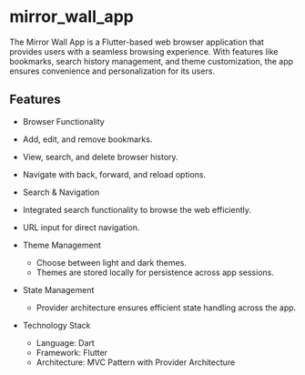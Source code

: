 # mirror_wall_app

The Mirror Wall App is a Flutter-based web browser application that provides users with a seamless browsing experience. With features like bookmarks, search history management, and theme customization, the app ensures convenience and personalization for its users.

## Features

-  Browser Functionality
    
  -  Add, edit, and remove bookmarks.
  -  View, search, and delete browser history.
  -  Navigate with back, forward, and reload options.

-   Search & Navigation
    
  - Integrated search functionality to browse the web efficiently.
  - URL input for direct navigation.
       
-  Theme Management
    
   - Choose between light and dark themes.
   - Themes are stored locally for persistence across app sessions.

-  State Management
    
   - Provider architecture ensures efficient state handling across the app.

-  Technology Stack
   - Language: Dart
   - Framework: Flutter
   - Architecture: MVC Pattern with Provider Architecture


